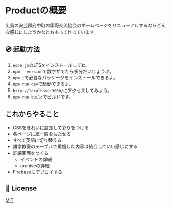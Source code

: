 # Productの概要
広島の安芸郡府中町の国際交流協会のホームページをリニューアルするならどんな感じにしようかなとおもって作っています。

## 💿 起動方法

1. <code>node.js</code>のLTSをインストールしてね。
2. <code>npm --version</code>で数字がでたら多分だいじょうぶ。
3. <code>npm i</code>で必要なパッケージをインストールできるよ。
4. <code>npm run dev</code>で起動できるよ。
5. <code>http://localhost:3000/</code>にアクセスしてみよう。
6. <code>npm run build</code>でビルドです。

## これからやること
- CSSをきれいに設定して彩りをつける
- 各ページに統一感をもたせる
- すべて英語に切り替える
- 語学教室のテーブルで重複した内容は結合していい感じにする
- 詳細画面をつくる
  - イベントの詳細
  - archiveの詳細
- Firebaseにデプロイする

## 📑 License
[MIT](http://opensource.org/licenses/MIT)
